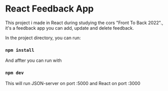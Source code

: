 <H1>React Feedback App</H1>
<P>This project i made in React during studying the cors "Front To
          Back 2022"., it's a feedback app you can add, update and delete
          feedback.
</P>

In the project directory, you can run:

### `npm install`

And affter you can run with

### `npm dev`

This will run JSON-server on port :5000 and React on port :3000
